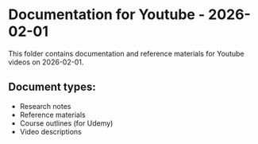 # Documentation for Youtube - 2026-02-01

This folder contains documentation and reference materials for Youtube videos on 2026-02-01.

## Document types:
- Research notes
- Reference materials
- Course outlines (for Udemy)
- Video descriptions
